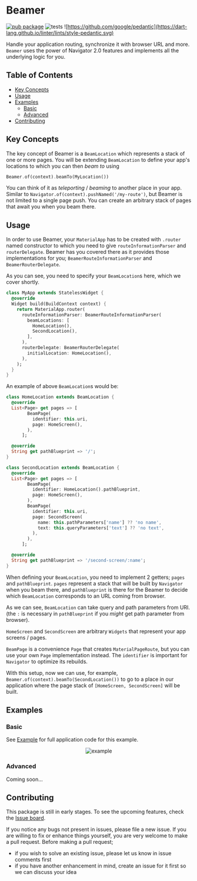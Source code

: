 # Beamer

[![pub package](https://img.shields.io/pub/v/beamer.svg)](https://pub.dev/packages/beamer)
![tests](https://github.com/slovnicki/beamer/workflows/tests/badge.svg)
![https://github.com/google/pedantic](https://dart-lang.github.io/linter/lints/style-pedantic.svg)

Handle your application routing, synchronize it with browser URL and more. `Beamer` uses the power of Navigator 2.0 features and implements all the underlying logic for you.

## Table of Contents

- [Key Concepts](#key-concepts)
- [Usage](#usage)
- [Examples](#examples)
    - [Basic](#basic)
    - [Advanced](#advanced)
- [Contributing](#contributing)

## Key Concepts

The key concept of Beamer is a `BeamLocation` which represents a stack of one or more pages. You will be extending `BeamLocation` to define your app's locations to which you can then _beam to_ using

```dart
Beamer.of(context).beamTo(MyLocation())
```

You can think of it as _teleporting_ / _beaming_ to another place in your app. Similar to `Navigator.of(context).pushNamed('/my-route')`, but Beamer is not limited to a single page push. You can create an arbitrary stack of pages that await you when you beam there.

## Usage

In order to use Beamer, your `MaterialApp` has to be created with `.router` named constructor to which you need to give `routeInformationParser` and `routerDelegate`. Beamer has you covered there as it provides those implementations for you; `BeamerRouteInformationParser` and `BeamerRouterDelegate`.

As you can see, you need to specify your `BeamLocation`s here, which we cover shortly.

```dart
class MyApp extends StatelessWidget {
  @override
  Widget build(BuildContext context) {
    return MaterialApp.router(
      routeInformationParser: BeamerRouteInformationParser(
        beamLocations: [
          HomeLocation(),
          SecondLocation(),
        ],
      ),
      routerDelegate: BeamerRouterDelegate(
        initialLocation: HomeLocation(),
      ),
    );
  }
}
```

An example of above `BeamLocation`s would be:

```dart
class HomeLocation extends BeamLocation {
  @override
  List<Page> get pages => [
        BeamPage(
          identifier: this.uri,
          page: HomeScreen(),
        ),
      ];

  @override
  String get pathBlueprint => '/';
}

class SecondLocation extends BeamLocation {
  @override
  List<Page> get pages => [
        BeamPage(
          identifier: HomeLocation().pathBlueprint,
          page: HomeScreen(),
        ),
        BeamPage(
          identifier: this.uri,
          page: SecondScreen(
            name: this.pathParameters['name'] ?? 'no name',
            text: this.queryParameters['text'] ?? 'no text',
          ),
        ),
      ];

  @override
  String get pathBlueprint => '/second-screen/:name';
}
```

When defining your `BeamLocation`, you need to implement 2 getters; `pages` and `pathBlueprint`. `pages` represent a stack that will be built by `Navigator` when you beam there, and `pathBlueprint` is there for the Beamer to decide which `BeamLocation` corresponds to an URL coming from browser.

As we can see, `BeamLocation` can take query and path parameters from URI. (the `:` is necessary in `pathBlueprint` if you _might_ get path parameter from browser).

`HomeScreen` and `SecondScreen` are arbitrary `Widgets` that represent your app screens / pages.

`BeamPage` is a convenience `Page` that creates `MaterialPageRoute`, but you can use your own `Page` implementation instead. The `identifier` is important for `Navigator` to optimize its rebuilds.

With this setup, now we can use, for example, `Beamer.of(context).beamTo(SecondLocation())` to go to a place in our application where the page stack of `[HomeScreen, SecondScreen]` will be built.

## Examples

### Basic

See [Example](https://pub.dev/packages/beamer/example) for full application code for this example.

<p align="center">
<img src="https://raw.githubusercontent.com/slovnicki/beamer/master/res/example.gif" alt="example" style="margin-right:16px;margin-left:16px">

### Advanced

Coming soon...

## Contributing

This package is still in early stages. To see the upcoming features, check the [Issue board](https://github.com/slovnicki/beamer/issues).

If you notice any bugs not present in issues, please file a new issue. If you are willing to fix or enhance things yourself, you are very welcome to make a pull request. Before making a pull request;

- if you wish to solve an existing issue, please let us know in issue comments first
- if you have another enhancement in mind, create an issue for it first so we can discuss your idea
